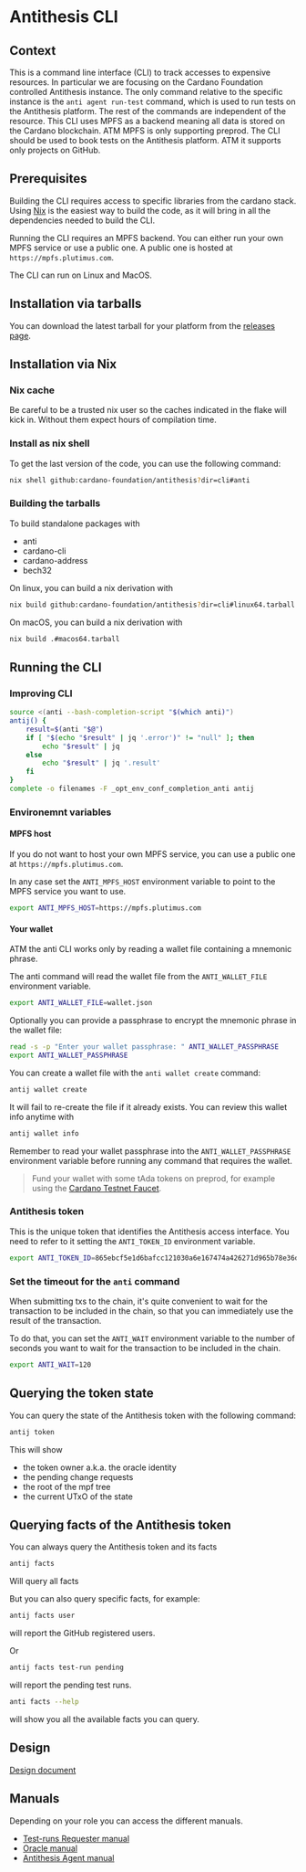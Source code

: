 # Antithesis CLI

## Context

This is a command line interface (CLI) to track accesses to expensive resources. In particular we are focusing on the Cardano Foundation controlled Antithesis instance. The only command relative to the specific instance  is the `anti agent run-test` command, which is used to run tests on the Antithesis platform. The rest of the commands are independent of the resource. This CLI uses MPFS as a backend meaning all data is stored on the Cardano blockchain. ATM MPFS is only supporting preprod.
The CLI should be used to book tests on the Antithesis platform. ATM it supports only projects on GitHub.

## Prerequisites

Building the CLI requires access to specific libraries from the cardano stack. Using [Nix](https://nixos.org/download.html) is the easiest way to build the code, as it will bring in all the dependencies needed to build the CLI.

Running the CLI requires an MPFS backend. You can either run your own MPFS service or use a public one. A public one is hosted at `https://mpfs.plutimus.com`.

The CLI can run on Linux and MacOS.

## Installation via tarballs

You can download the latest tarball for your platform from the [releases page](https://github.com/cardano-foundation/antithesis/releases).

## Installation via Nix

### Nix cache

Be careful to be a trusted nix user so the caches indicated in the flake will kick in. Without them expect hours of compilation time.

### Install as nix shell

To get the last version of the code, you can use the following command:

```bash
nix shell github:cardano-foundation/antithesis?dir=cli#anti
```

### Building the tarballs

To build standalone packages with
- anti
- cardano-cli
- cardano-address
- bech32

On linux, you can build a nix derivation with

```bash
nix build github:cardano-foundation/antithesis?dir=cli#linux64.tarball
```

On macOS, you can build a nix derivation with

```bash
nix build .#macos64.tarball
```

## Running the CLI

### Improving CLI

```bash
source <(anti --bash-completion-script "$(which anti)")
antij() {
    result=$(anti "$@")
    if [ "$(echo "$result" | jq '.error')" != "null" ]; then
        echo "$result" | jq 
    else
        echo "$result" | jq '.result'
    fi
}
complete -o filenames -F _opt_env_conf_completion_anti antij
```

### Environemnt variables


#### MPFS host
If you do not want to host your own MPFS service, you can use a public one at `https://mpfs.plutimus.com`.

In any case set the `ANTI_MPFS_HOST` environment variable to point to the MPFS service you want to use.

```bash
export ANTI_MPFS_HOST=https://mpfs.plutimus.com
```

#### Your wallet

ATM the anti CLI works only by reading a wallet file containing a mnemonic phrase.

The anti command will read the wallet file from the `ANTI_WALLET_FILE` environment variable.

```bash
export ANTI_WALLET_FILE=wallet.json
```

Optionally you can provide a passphrase to encrypt the mnemonic phrase in the wallet file:

```bash
read -s -p "Enter your wallet passphrase: " ANTI_WALLET_PASSPHRASE
export ANTI_WALLET_PASSPHRASE
```

You can create a wallet file with the `anti wallet create` command:

```bash
antij wallet create
```

It will fail to re-create the file if it already exists. You can review this wallet info anytime with

```bash
antij wallet info
```

Remember to read your wallet passphrase into the `ANTI_WALLET_PASSPHRASE` environment variable before running any command that requires the wallet.

> Fund your wallet with some tAda tokens on preprod, for example using the [Cardano Testnet Faucet](https://docs.cardano.org/cardano-testnets/tools/faucet/).
>

### Antithesis token

This is the unique token that identifies the Antithesis access interface. You need to refer to it setting the `ANTI_TOKEN_ID` environment variable.

```bash
export ANTI_TOKEN_ID=865ebcf5e1d6bafcc121030a6e167474a426271d965b78e36d90485adf540575
```


### Set the timeout for the `anti` command

When submitting txs to the chain, it's quite convenient to wait for the transaction to be included in the chain, so that you can immediately use the result of the transaction.

To do that, you can set the `ANTI_WAIT` environment variable to the number of seconds you want to wait for the transaction to be included in the chain.

```bash
export ANTI_WAIT=120
```

## Querying the token state

You can query the state of the Antithesis token with the following command:

```bash
antij token
```

This will show
- the token owner a.k.a. the oracle identity
- the pending change requests
- the root of the mpf tree
- the current UTxO of the state

## Querying facts of the Antithesis token

You can always query the Antithesis token and its facts

```bash
antij facts
```

Will query all facts

But you can also query specific facts, for example:

```bash
antij facts user
```
will report the GitHub registered users.

Or

```bash
antij facts test-run pending
```
will report the pending test runs.

```bash
anti facts --help
```
will show you all the available facts you can query.

## Design

[Design document](docs/antithesis-interface.md)

## Manuals

Depending on your role you can access the different manuals.

- [Test-runs Requester manual](docs/requester-role.md)
- [Oracle manual](docs/oracle-role.md)
- [Antithesis Agent manual](docs/antithesis-agent-role.md)
